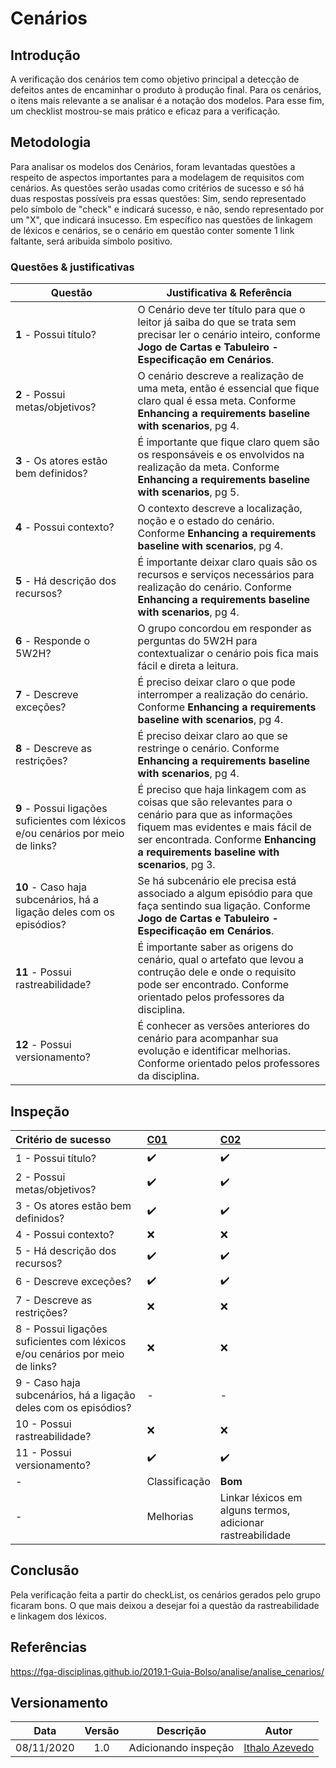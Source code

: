 # Cenários

## Introdução

A verificação dos cenários tem como objetivo principal a detecção de defeitos antes de encaminhar o produto à produção final. Para os cenários, o itens mais relevante a se analisar é a notação dos modelos. Para esse fim, um checklist mostrou-se mais prático e eficaz para a verificação.

## Metodologia

Para analisar os modelos dos Cenários, foram levantadas questões a respeito de aspectos importantes para a modelagem de requisitos com cenários. As questões serão usadas como critérios de sucesso e só há duas respostas possíveis pra essas questões: Sim, sendo representado pelo símbolo de "check" e indicará sucesso, e não, sendo representado por um "X", que indicará insucesso. Em específico nas questões de linkagem de léxicos e cenários, se o cenário em questão conter somente 1 link faltante, será aribuida símbolo positivo.

### Questões & justificativas

| Questão                                                                          | Justificativa & Referência                                                                                                                                                                                                    |
| -------------------------------------------------------------------------------- | ----------------------------------------------------------------------------------------------------------------------------------------------------------------------------------------------------------------------------- |
| **1** - Possui título?                                                           | O Cenário deve ter título para que o leitor já saiba do que se trata sem precisar ler o cenário inteiro, conforme **Jogo de Cartas e Tabuleiro - Especificação em Cenários**.                                                 |
| **2** - Possui metas/objetivos?                                                  | O cenário descreve a realização de uma meta, então é essencial que fique claro qual é essa meta. Conforme **Enhancing a requirements baseline with scenarios**, pg 4.                                                         |
| **3** - Os atores estão bem definidos?                                           | É importante que fique claro quem são os responsáveis e os envolvidos na realização da meta. Conforme **Enhancing a requirements baseline with scenarios**, pg 5.                                                             |
| **4** - Possui contexto?                                                         | O contexto descreve a localização, noção e o estado do cenário. Conforme **Enhancing a requirements baseline with scenarios**, pg 4.                                                                                          |
| **5** - Há descrição dos recursos?                                               | É importante deixar claro quais são os recursos e serviços necessários para realização do cenário. Conforme **Enhancing a requirements baseline with scenarios**, pg 4.                                                       |
| **6** - Responde o 5W2H?                                                         | O grupo concordou em responder as perguntas do 5W2H para contextualizar o cenário pois fica mais fácil e direta a leitura.                                                                                                    |
| **7** - Descreve exceções?                                                       | É preciso deixar claro o que pode interromper a realização do cenário. Conforme **Enhancing a requirements baseline with scenarios**, pg 4.                                                                                   |
| **8** - Descreve as restrições?                                                  | É preciso deixar claro ao que se restringe o cenário. Conforme **Enhancing a requirements baseline with scenarios**, pg 4.                                                                                                    |
| **9** - Possui ligações suficientes com léxicos e/ou cenários por meio de links? | É preciso que haja linkagem com as coisas que são relevantes para o cenário para que as informações fiquem mas evidentes e mais fácil de ser encontrada. Conforme **Enhancing a requirements baseline with scenarios**, pg 3. |
| **10** - Caso haja subcenários, há a ligação deles com os episódios?             | Se há subcenário ele precisa está associado a algum episódio para que faça sentindo sua ligação. Conforme **Jogo de Cartas e Tabuleiro - Especificação em Cenários**.                                                         |
| **11** - Possui rastreabilidade?                                                 | É importante saber as origens do cenário, qual o artefato que levou a contrução dele e onde o requisito pode ser encontrado. Conforme orientado pelos professores da disciplina.                                              |
| **12** - Possui versionamento?                                                   | É conhecer as versões anteriores do cenário para acompanhar sua evolução e identificar melhorias. Conforme orientado pelos professores da disciplina.                                                                         |

## Inspeção

| Critério de sucesso                                                          | [C01](../modelagem/cenarios.md) | [C02](../modelagem/cenarios.md)                            |
|:----|:------|:---------|
| 1 - Possui título?                                                           | :heavy_check_mark:              | :heavy_check_mark:                                         |
| 2 - Possui metas/objetivos?                                                  | :heavy_check_mark:              | :heavy_check_mark:                                         |
| 3 - Os atores estão bem definidos?                                           | :heavy_check_mark:              | :heavy_check_mark:                                         |
| 4 - Possui contexto?                                                         | :x:                             | :x:                                                        |
| 5 - Há descrição dos recursos?                                               | :heavy_check_mark:              | :heavy_check_mark:                                         |
| 6 - Descreve exceções?                                                       | :heavy_check_mark:              | :heavy_check_mark:                                         |
| 7 - Descreve as restrições?                                                  | :x:                             | :x:                                                        |
| 8 - Possui ligações suficientes com léxicos e/ou cenários por meio de links? | :x:                             | :x:                                                        |
| 9 - Caso haja subcenários, há a ligação deles com os episódios?              | -                               | -                                                          |
| 10 - Possui rastreabilidade?                                                 | :x:                             | :x:                                                        |
| 11 - Possui versionamento?                                                   | :heavy_check_mark:              | :heavy_check_mark:                                         |
| -                                                                            | Classificação                   | **Bom**                                                    | **Bom**                                                    |
| -                                                                            | Melhorias                       | Linkar léxicos em alguns termos, adicionar rastreabilidade | Linkar léxicos em alguns termos, adicionar rastreabilidade |

## Conclusão

Pela verificação feita a partir do checkList, os cenários gerados pelo grupo ficaram bons. O que mais deixou a desejar foi a questão da rastreabilidade e linkagem dos léxicos.

## Referências

<https://fga-disciplinas.github.io/2019.1-Guia-Bolso/analise/analise_cenarios/>

## Versionamento

| Data | Versão | Descrição | Autor |
|:----:|:------:|:---------:|:---------:|
|08/11/2020 |1.0|Adicionando inspeção | [Ithalo Azevedo](https://github.com/ithaloazevedo)|

